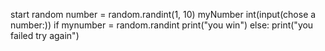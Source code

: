 start
random number = random.randint(1, 10)
myNumber int(input(chose a number:))
if mynumber = random.randint
print("you win")
else:
print("you failed try again")